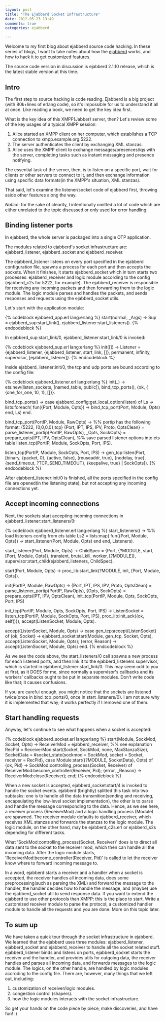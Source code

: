 ```yaml
---
layout: post
title: "The Ejabberd Socket Infrastructure"
date: 2012-05-23 13:49
comments: true
categories: ejabberd

---
```


Welcome to my first blog about ejabberd source code hacking. In these series of blogs, I want to take notes about how the [ejabberd](http://www.ejabberd.im/) works, and how to hack it to get customized features.

The source code version in discussion is ejabberd 2.1.10 release, which is the latest stable version at this time.

## Intro
The first step to source hacking is code reading. Ejabberd is a big project (with 80k+lines of erlang code), so it's impossible for us to understand it all at once. Like reading a book, we need to get the key idea first.

What is the key idea of this XMPP(Jabber) server, then? Let's review some of the key usages of a typical XMPP session:

1. Alice started an XMPP client on her computer, which establishes a TCP connection to xmpp.example.org:5222.
2. The server authenticates the client by exchanging XML stanzas.
3. Alice uses the XMPP client to exchange messages/presences/iqs with the server, completing tasks such as instant messaging and presence notifying.

The essential task of the server, then, is to listen on a specific port, wait for clients or other servers to connect to it, and then exchange information using specific data formats(in the XMPP's situation, XML stanzas).

That said, let's examine the listener/socket code of ejabberd first, throwing aside other features along the way.

*Notice*: for the sake of clearity, I intentionally omitted a lot of code which are either unrelated to the topic discussed or only used for error handling. 

## Binding listener ports
In ejabberd, the whole server is packaged into a single OTP application.

The modules related to ejabberd's socket infrastructure are: ejabberd_listener, ejabberd_socket and ejabberd_receiver.

The ejabberd_listener listens on every port specified in the ejabberd configuration file, spawns a process for each port and then accepts the sockets. When it finishes, it starts ejabberd_socket which in turn starts two processes: ejabberd_receiver and logic module according to the config (ejabberd_c2s for 5222, for example). The ejabberd_receiver is responsible for receiving any incoming packets and then forwarding them to the logic module. The logic module parses and handles the packets, and sends responses and requests using the ejabberd_socket utils.

Let's start with the application module:

{% codeblock ejabberd_app.erl lang:erlang %}
start(normal, _Args) ->
    Sup = ejabberd_sup:start_link(),
    ejabberd_listener:start_listeners().
{% endcodeblock %}

In ejabberd_sup:start_link/0, ejabberd_listener:start_link/0 is invoked:

{% codeblock ejabberd_sup.erl lang:erlang %}
init([]) ->
    Listener =
    {ejabberd_listener,
     {ejabberd_listener, start_link, []},
     permanent,
     infinity,
     supervisor,
     [ejabberd_listener]}.
{% endcodeblock %}

Inside ejabberd_listener:init/0, the tcp and udp ports are bound according to the config file:

{% codeblock ejabberd_listener.erl lang:erlang %}
init(_) ->
    ets:new(listen_sockets, [named_table, public]),
    bind_tcp_ports(),
    {ok, { {one_for_one, 10, 1}, []}}.

bind_tcp_ports() ->
    case ejabberd_config:get_local_option(listen) of
        Ls ->
            lists:foreach(
              fun({Port, Module, Opts}) ->
                  bind_tcp_port(Port, Module, Opts)
              end,
              Ls)
    end.

bind_tcp_port(PortIP, Module, RawOpts) ->
    %% portip has the following format: {5222, {0,0,0,0},tcp}
    {Port, IPT, IPS, IPV, Proto, OptsClean} = parse_listener_portip(PortIP, RawOpts),
    _Opts, SockOpts} = prepare_opts(IPT, IPV, OptsClean),
    %% save parsed listener options into ets table
    listen_tcp(PortIP, Module, SockOpts, Port, IPS).

listen_tcp(PortIP, Module, SockOpts, Port, IPS) ->
    gen_tcp:listen(Port, [binary,
                {packet, 0},
                {active, false},
                {reuseaddr, true},
                {nodelay, true},
                {send_timeout, ?TCP_SEND_TIMEOUT},
                {keepalive, true} |
                SockOpts]).
{% endcodeblock %}

After ejabberd_listener:init/0 is finished, all the ports specified in the config file are opened(in the listening state), but not accepting any incoming connections yet.

## Accept incoming connections
Next, the sockets start accepting incoming connections in ejabberd_listener:start_listeners/0:

{% codeblock ejabberd_listener.erl lang:erlang %}
start_listeners() ->
    %% load listeners config from ets table
    Ls2 = lists:map(
        fun({Port, Module, Opts}) ->
            start_listener(Port, Module, Opts)
        end
    end, Listeners).
    
start_listener(Port, Module, Opts) ->
    ChildSpec = {Port,
         {?MODULE, start, [Port, Module, Opts]},
         transient,
         brutal_kill,
         worker,
         [?MODULE]},
    supervisor:start_child(ejabberd_listeners, ChildSpec).
    
start(Port, Module, Opts) ->
    proc_lib:start_link(?MODULE, init, [Port, Module, Opts]).

init(PortIP, Module, RawOpts) ->
    {Port, IPT, IPS, IPV, Proto, OptsClean} = parse_listener_portip(PortIP, RawOpts),
    {Opts, SockOpts} = prepare_opts(IPT, IPV, OptsClean),
    init_tcp(PortIP, Module, Opts, SockOpts, Port, IPS)

init_tcp(PortIP, Module, Opts, SockOpts, Port, IPS) ->
    ListenSocket = listen_tcp(PortIP, Module, SockOpts, Port, IPS),
    proc_lib:init_ack({ok, self()}),
    accept(ListenSocket, Module, Opts).
    
accept(ListenSocket, Module, Opts) ->
    case gen_tcp:accept(ListenSocket) of
    {ok, Socket} ->
        ejabberd_socket:start(Module, gen_tcp, Socket, Opts),
        accept(ListenSocket, Module, Opts);
    {error, Reason} ->
        accept(ListenSocket, Module, Opts)
    end.
{% endcodeblock %}

As we see the code above, the start_listeners/0 call spawns a new process for each listened ports, and then link it to the ejabberd_listeners supervisor, which is started in ejabberd_listener:start_link/0. This may seem odd to you at first, as it DOES for me, since normally a supervisor's callbacks and its workers' callbacks ought to be put in separate modules. Don't write code like that; it causes confusions.

If you are careful enough, you might notice that the sockets are listened twice(once in bind_tcp_ports/0, once in start_listeners/0). I am not sure why it is implemented that way; it works perfectly if I removed one of them.

## Start handling requests
Anyway, let's continue to see what happens when a socket is accepted:

{% codeblock ejabberd_socket.erl lang:erlang %}
start(Module, SockMod, Socket, Opts) ->
    ReceiverMod = ejabberd_receiver,  %% see explanation
    RecPid = ReceiverMod:start(Socket, SockMod, none, MaxStanzaSize),
    SocketData = #socket_state{sockmod = SockMod,
                   socket = Socket,
                   receiver = RecPid},
    case Module:start({?MODULE, SocketData}, Opts) of
        {ok, Pid} ->
            SockMod:controlling_process(Socket, Receiver) of
            ReceiverMod:become_controller(Receiver, Pid);
        {error, _Reason} ->
            ReceiverMod:close(Receiver);
    end;
{% endcodeblock %}

When a new socket is accepted, ejabberd_socket:start/4 is invoked to handle the socket events. ejabberd (brightly) splitted this task into two subtasks: one is to handle all the data transmition(sending and receiving, encapsulating the low-level socket implementation), the other is to parse and handle the message corresponding to the data. Hence, as we see here, a receiver process (ReceiverMod) and a logic handling process (Module) are spawned. The receiver module defaults to ejabberd_receiver, which receives XML stanzas and forwards the stanzas to the logic module. The logic module, on the other hand, may be ejabberd_c2s.erl or ejabberd_s2s depending for different tasks.

What 'SockMod:controlling_process(Socket, Receiver)' does is to direct all data sent to the socket to the receiver mod, which then can handle all the incoming data. After the logic module starts, 'ReceiverMod:become_controller(Receiver, Pid)' is called to let the receiver know where to forward incoming message to.

In a word, ejabberd starts a receiver and a handler when a socket is accepted, the receiver handles all incoming data, does some preprocessing(such as parsing the XML) and forward the message to the handler, the handler decides how to handle the message, and (maybe) use the ejabberd_socket util to send response data. If you want to extend the ejabberd to use other protocols than XMPP: this is the place to start. Write a customized receiver module to parse the protocol, a customized handler module to handle all the requests and you are done. More on this topic later.

## To sum up
We have taken a quick tour through the socket infrastructure in ejabberd. We learned that the ejabberd uses three modules: ejabberd_listener, ejabberd_socket and ejabberd_receiver to handle all the socket related stuff. ejabberd_listener binds and listens on ports, ejabberd_socket starts the receiver and the handler, and provides utils for outgoing data, the receiver handles and parses all incoming data, and forwards messages to the logic module. The logics, on the other handle, are handled by logic modules accroding to the config file. There are, however, many things that we left out, including:

1. customization of receiver/logic modules.
2. congestion control (shapers).
3. how the logic modules interacts with the socket infrastructure.

So get your hands on the code piece by piece, make discoveries, and have fun! :)



